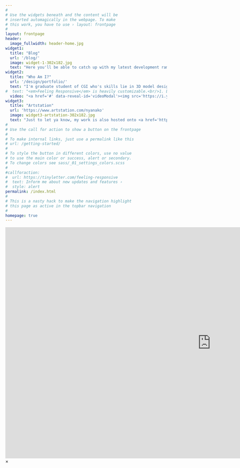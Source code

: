 ```yaml
---
#
# Use the widgets beneath and the content will be
# inserted automagically in the webpage. To make
# this work, you have to use › layout: frontpage
#
layout: frontpage
header:
  image_fullwidth: header-home.jpg
widget1:
  title: "Blog"
  url: '/blog/'
  image: widget-1-302x182.jpg
  text: "Here you'll be able to catch up with my latest development ramblings or projects. I don't update much, but when I do feel free to check it out and let me know what cha think~"
widget2:
  title: "Who Am I?"
  url: '/design/portfolio/'
  text: "I'm graduate student of CGI who's skills lie in 3D model design and creation, texturing, surfacing, material generation and environment creation. I've worked in small teams and always strive and seek to learn new workflows and skills."
#  text: "<em>Feeling Responsive</em> is heavily customizable.<br/>1. Language-Support :)<br/>2. Optimized for speed and it&#39;s responsive.<br/>3. Built on <a href='http://foundation.zurb.com/'>Foundation Framework</a>.<br/>4. Seven different Headers.<br/>5. Customizable navigation, footer,..."
  video: "<a href='#' data-reveal-id='videoModal'><img src='https://i.ytimg.com/vi/-c5YHMYiKYw/hqdefault.jpg?sqp=-oaymwEZCNACELwBSFXyq4qpAwsIARUAAIhCGAFwAQ==&rs=AOn4CLB13BW9nB2nXxflDvnLtibsIdWqAg' width='302' height='182' alt=''/></a>"
widget3:
  title: "Artstation"
  url: 'https://www.artstation.com/nyanako'
  image: widget3-artstation-302x182.jpg
  text: "Just to let ya know, my work is also hosted onto <a href='https://www.artstation.com/nyanako'>Artstation</a> which I highly recommend you to checkout! <br/><br/>As well as this my other reachable social links are linked below in the footer. Thanks for checking out the site. ~.^"
#
# Use the call for action to show a button on the frontpage
#
# To make internal links, just use a permalink like this
# url: /getting-started/
#
# To style the button in different colors, use no value
# to use the main color or success, alert or secondary.
# To change colors see sass/_01_settings_colors.scss
#
#callforaction:
#  url: https://tinyletter.com/feeling-responsive
#  text: Inform me about new updates and features ›
#  style: alert
permalink: /index.html
#
# This is a nasty hack to make the navigation highlight
# this page as active in the topbar navigation
#
homepage: true
---
```


<div id="videoModal" class="reveal-modal large" data-reveal="">
  <div class="flex-video widescreen vimeo" style="display: block;">
    <iframe width="1280" height="720" src="https://www.youtube.com/embed/-c5YHMYiKYw" frameborder="0" allowfullscreen></iframe>
  </div>
  <a class="close-reveal-modal">&#215;</a>
</div>